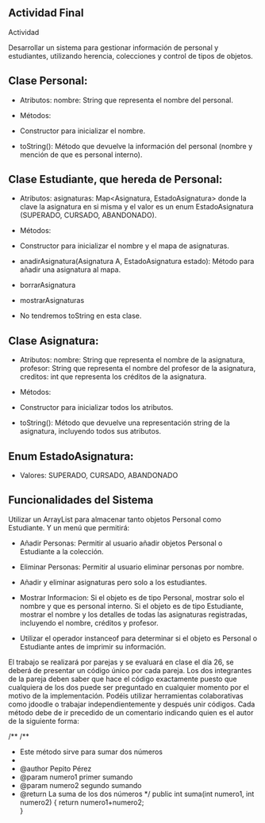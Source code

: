 ## Actividad Final 

Actividad 

Desarrollar un sistema para gestionar información de personal y estudiantes, 
utilizando herencia, colecciones y control de tipos de objetos. 

## Clase Personal: 

- Atributos: nombre: String que representa el nombre del personal. 

- Métodos: 

- Constructor para inicializar el nombre. 

- toString(): Método que devuelve la información del personal (nombre y 
mención de que es personal interno). 

## Clase Estudiante, que hereda de Personal: 

- Atributos: asignaturas: Map<Asignatura, EstadoAsignatura> donde la clave la 
asignatura en si misma y el valor es un enum EstadoAsignatura 
(SUPERADO, CURSADO, ABANDONADO). 

- Métodos: 

- Constructor para inicializar el nombre y el mapa de asignaturas. 

- anadirAsignatura(Asignatura A, EstadoAsignatura estado): Método para 
añadir una asignatura al mapa. 

- borrarAsignatura 

- mostrarAsignaturas 

- No tendremos toString en esta clase. 

## Clase Asignatura: 

- Atributos: nombre: String que representa el nombre de la asignatura, profesor: String 
que representa el nombre del profesor de la asignatura, creditos: int que representa 
los créditos de la asignatura. 

- Métodos: 

- Constructor para inicializar todos los atributos. 

- toString(): Método que devuelve una representación string de la asignatura, 
incluyendo todos sus atributos. 

## Enum EstadoAsignatura: 

- Valores: SUPERADO, CURSADO, ABANDONADO 

## Funcionalidades del Sistema 

Utilizar un ArrayList<Personal> para almacenar tanto objetos Personal como Estudiante. Y 
un menú que permitirá: 

- Añadir Personas: Permitir al usuario añadir objetos Personal o Estudiante a la 
colección. 

- Eliminar Personas: Permitir al usuario eliminar personas por nombre. 

- Añadir y eliminar asignaturas pero solo a los estudiantes. 

- Mostrar Informacion: Si el objeto es de tipo Personal, mostrar solo el nombre y que 
es personal interno. Si el objeto es de tipo Estudiante, mostrar el nombre y los 
detalles de todas las asignaturas registradas, incluyendo el nombre, créditos y 
profesor. 

- Utilizar el operador instanceof para determinar si el objeto es Personal o Estudiante 
antes de imprimir su información. 

El trabajo se realizará por parejas y se evaluará en clase el día 26, se deberá de presentar 
un código único por cada pareja. Los dos integrantes de la pareja deben saber que hace el 
código exactamente puesto que cualquiera de los dos puede ser preguntado en cualquier 
momento por el motivo de la implementación. 
Podéis utilizar herramientas colaborativas como jdoodle o trabajar independientemente y 
después unir códigos. 
Cada método debe de ir precedido de un comentario indicando quien es el autor de la 
siguiente forma: 

/** 
/** 
* Este método sirve para sumar dos números 
*  
* @author Pepito Pérez 
* @param numero1  primer sumando 
* @param numero2 segundo sumando 
* @return La suma de los dos números 
*/ 
public int suma(int numero1, int numero2) { 
return numero1+numero2;  
} 
